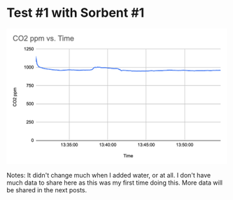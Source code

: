 # Test #1 with Sorbent #1

![](<../Media/Screenshot 2023-08-28 at 7.10.17 AM.png>)

Notes: It didn't change much when I added water, or at all. I don't have much data to share here as this was my first time doing this. More data will be shared in the next posts.
